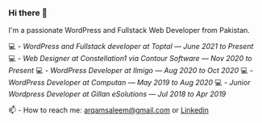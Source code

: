 ### Hi there 👋

I'm a passionate WordPress and Fullstack Web Developer from Pakistan. 

💻 _- WordPress and Fullstack developer at Toptal — June 2021 to Present_
💻 _- Web Designer at Constellation1 via Contour Software — Nov 2020 to Present_
💻 _- WordPress Developer at Ilmigo — Aug 2020 to Oct 2020_
💻 _- WordPress Developer at Computan — May 2019 to Aug 2020_
💻 _- Junior Wordpress Developer at Gillan eSolutions — Jul 2018 to Apr 2019_


📫 - How to reach me: arqamsaleem@gmail.com or [Linkedin](https://www.linkedin.com/in/arqam-saleem-5a3230107/)


<!--
**arqamsaleem/arqamsaleem** is a ✨ _special_ ✨ repository because its `README.md` (this file) appears on your GitHub profile.

Here are some ideas to get you started:

- 🔭 I’m currently working on ...
- 🌱 I’m currently learning ...
- 👯 I’m looking to collaborate on ...
- 🤔 I’m looking for help with ...
- 💬 Ask me about ...
- 📫 How to reach me: ...
- 😄 Pronouns: ...
- ⚡ Fun fact: ...
-->
